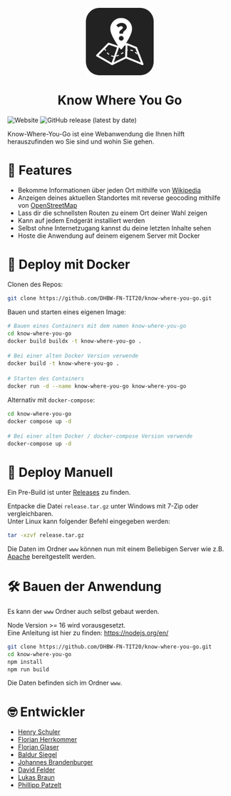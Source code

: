 <p align="center">
<img src="design\kwyg-logo-background.svg" alt="Logog"
    style="display: block;
        margin-left: auto;
        margin-right: auto;
        width: 30%;"/>
</p>

<h1 style="text-align: center;"> Know Where You Go </h1>

![Website](https://img.shields.io/website?up_color=green&up_message=online&url=https%3A%2F%2Fknow-where-you-go.de) ![GitHub release (latest by date)](https://img.shields.io/github/v/release/DHBW-FN-TIT20/know-where-you-go)

Know-Where-You-Go ist eine Webanwendung die Ihnen hilft herauszufinden wo Sie sind und wohin Sie gehen.

# &#128270; Features

- Bekomme Informationen über jeden Ort mithilfe von [Wikipedia](https://de.wikipedia.org)
- Anzeigen deines aktuellen Standortes mit reverse geocoding mithilfe von [OpenStreetMap](https://www.openstreetmap.de)
- Lass dir die schnellsten Routen zu einem Ort deiner Wahl zeigen
- Kann auf jedem Endgerät installiert werden
- Selbst ohne Internetzugang kannst du deine letzten Inhalte sehen
- Hoste die Anwendung auf deinem eigenem Server mit Docker 

# &#128051; Deploy mit Docker

Clonen des Repos:
```bash
git clone https://github.com/DHBW-FN-TIT20/know-where-you-go.git
```

Bauen und starten eines eigenen Image:
```bash
# Bauen eines Containers mit dem namen know-where-you-go
cd know-where-you-go
docker build buildx -t know-where-you-go .

# Bei einer alten Docker Version verwende
docker build -t know-where-you-go .

# Starten des Containers
docker run -d --name know-where-you-go know-where-you-go
```

Alternativ mit `docker-compose`:
```bash
cd know-where-you-go
docker compose up -d

# Bei einer alten Docker / docker-compose Version verwende
docker-compose up -d
```

# &#128640; Deploy Manuell 

Ein Pre-Build ist unter [Releases](https://github.com/DHBW-FN-TIT20/know-where-you-go/releases) zu finden.

Entpacke die Datei `release.tar.gz` unter Windows mit 7-Zip oder vergleichbaren.<br/>
Unter Linux kann folgender Befehl eingegeben werden:
```bash
tar -xzvf release.tar.gz
```

Die Daten im Ordner `www` können nun mit einem Beliebigen Server wie z.B. [Apache](https://httpd.apache.org) bereitgestellt werden.

# &#128736; Bauen der Anwendung
Es kann der `www` Ordner auch selbst gebaut werden.

Node Version >= 16 wird vorausgesetzt.<br/>
Eine Anleitung ist hier zu finden: https://nodejs.org/en/

```bash
git clone https://github.com/DHBW-FN-TIT20/know-where-you-go.git
cd know-where-you-go
npm install
npm run build
```

Die Daten befinden sich im Ordner `www`.

# &#129299; Entwickler
 
- [Henry Schuler](https://github.com/schuler-henry)
- [Florian Herrkommer](https://github.com/Floqueboque) 
- [Florian Glaser](https://github.com/Floskinner)
- [Baldur Siegel](https://github.com/baldur132)
- [Johannes Brandenburger](https://github.com/johannesbrandenburger)
- [David Felder](https://github.com/screetox)
- [Lukas Braun](https://github.com/lukasbraundev)
- [Phillipp Patzelt](https://github.com/PhillippPatzelt)

